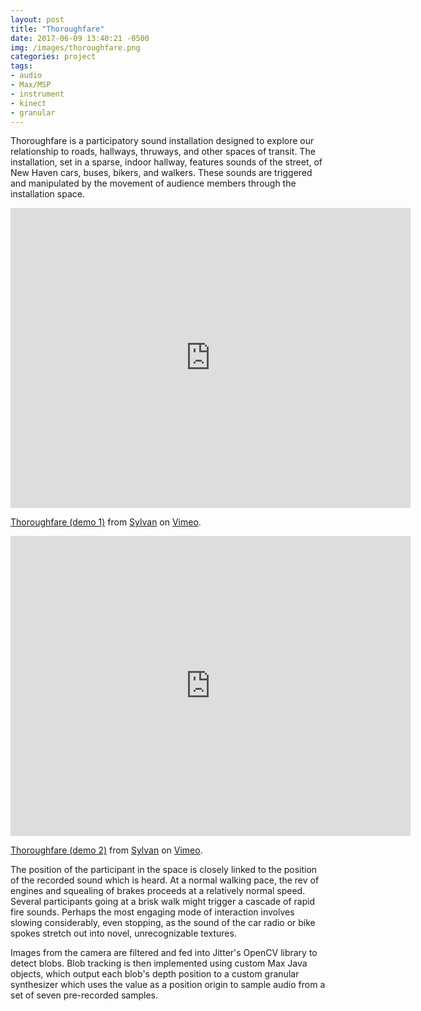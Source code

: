 ```yaml
---
layout: post
title: "Thoroughfare"
date: 2017-06-09 13:40:21 -0500
img: /images/thoroughfare.png
categories: project
tags:
- audio
- Max/MSP
- instrument
- kinect
- granular
---
```


Thoroughfare is a participatory sound installation designed to explore our relationship to roads, hallways, thruways, and other spaces of transit. The installation, set in a sparse, indoor hallway, features sounds of the street, of New Haven cars, buses, bikers, and walkers. These sounds are triggered and manipulated by the movement of audience members through the installation space.

<iframe src="https://player.vimeo.com/video/226073417" width="640" height="480" frameborder="0" webkitallowfullscreen mozallowfullscreen allowfullscreen></iframe>
<p><a href="https://vimeo.com/226073417">Thoroughfare (demo 1)</a> from <a href="https://vimeo.com/user59873575">Sylvan</a> on <a href="https://vimeo.com">Vimeo</a>.</p>

<iframe src="https://player.vimeo.com/video/226073462" width="640" height="480" frameborder="0" webkitallowfullscreen mozallowfullscreen allowfullscreen></iframe>
<p><a href="https://vimeo.com/226073462">Thoroughfare (demo 2)</a> from <a href="https://vimeo.com/user59873575">Sylvan</a> on <a href="https://vimeo.com">Vimeo</a>.</p>

The position of the participant in the space is closely linked to the position of the recorded sound which is heard. At a normal walking pace, the rev of engines and squealing of brakes proceeds at a relatively normal speed. Several participants going at a brisk walk might trigger a cascade of rapid fire sounds. Perhaps the most engaging mode of interaction involves slowing considerably, even stopping, as the sound of the car radio or bike spokes stretch out into novel, unrecognizable textures.

Images from the camera are filtered and fed into Jitter's OpenCV library to detect blobs. Blob tracking is then implemented using custom Max Java objects, which output each blob's depth position to a custom granular synthesizer which uses the value as a position origin to sample audio from a set of seven pre-recorded samples.

